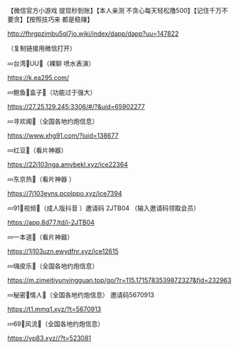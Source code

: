 【微信官方小游戏 提现秒到账】【本人亲测 不贪心每天轻松撸500】【记住千万不要贪】【按照技巧来 都是稳赚】

http://fhrgpzimbu5ql7jo.wiki/index/dapp/dapp?uu=147822

（复制链接用微信打开）


💤台湾🔞UU👙（裸聊 喷水表演）

https://k.ea295.com/


💤鲍鱼🔞盒子👙（功能过于强大） 

https://27.25.129.245:3306/#/?&uid=65902277


💤寻欢阁👙（全国各地约炮信息）

https://www.xhg91.com/?iuid=138677


💤红豆👙（看片神器）

https://22j103nga.amybekl.xyz/ice22364


💤东京热👙（看片神器 ）

https://7j103eyns.pcplppo.xyz/ice7394


💤91🔞视频👙（成人版抖音
）邀请码 2JTB04 （输入邀请码领取会员）

https://app.8d77.ltd/i-2JTB04


💤一本道👙（看片神器）

https://1j103uzn.ewydfnr.xyz/ice12615


💤嗨皮乐🔞（全国各地约炮信息）

https://m.zimeitiyunyingguan.top/go/?r=115.1715783539872327&fid=232963


💤秘密🔞情人👙（全国各地约炮信息）
邀请码5670913

https://t1.mmq1.xyz/?t=5670913


💤69🔞风流👙（全国各地约炮信息）

https://yp83.xyz//?t=523081
